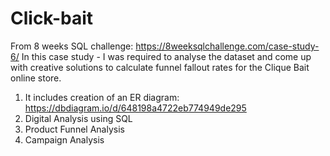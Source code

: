 # Click-bait
From 8 weeks SQL challenge: https://8weeksqlchallenge.com/case-study-6/
In this case study - I was required to analyse the dataset and come up with creative solutions to calculate funnel fallout rates for the Clique Bait online store.

1. It includes creation of an ER diagram:
    https://dbdiagram.io/d/648198a4722eb774949de295
3. Digital Analysis using SQL
4. Product Funnel Analysis
5. Campaign Analysis


